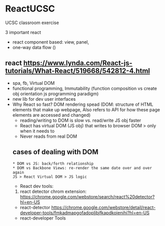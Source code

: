 # ReactUCSC
UCSC classroom exercise

3 important react
- react component  based: view, panel, 
- one-way data flow ()

## react https://www.lynda.com/React-js-tutorials/What-React/519668/542812-4.html
- spa, fb, Virtual DOM
- functional programming, Immutability (function composition vs create obj orientation js programming paradigm)
- new lib for dev user interfaces
- Why React so fast? DOM rendering spead (DOM: structure of HTML elements that make up
  webpage, Also refers to API for how these page elements are accessed and changed)
    - reading/writing to DOM is slow vs. read/write JS obj faster
    - React has virtual DOM (JS obj) that writes to browser DOM > only when it needs to
    - Never reads from real DOM
    ## cases of dealing with DOM  
      * DOM vs JS: back/forth relationship
      * DOM vs Backbone Views: re-render the same date over and over again
      JS > React Virtual DOM > JS logic
  
  - React dev tools: 
   1) react detector chrom extension: https://chrome.google.com/webstore/search/react%20detector?hl=en-US
    - react-detector
  https://chrome.google.com/webstore/detail/react-developer-tools/fmkadmapgofadopljbjfkapdkoienihi?hl=en-US
    - react-developer Tools

    